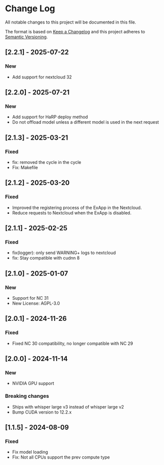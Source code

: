 # Change Log

All notable changes to this project will be documented in this file.

The format is based on [Keep a Changelog](http://keepachangelog.com/)
and this project adheres to [Semantic Versioning](http://semver.org/).

## [2.2.1] - 2025-07-22

### New

- Add support for nextcloud 32

## [2.2.0] - 2025-07-21

### New

- Add support for HaRP deploy method
- Do not offload model unless a different model is used in the next request

## [2.1.3] - 2025-03-21

### Fixed

- fix: removed the cycle in the cycle
- Fix: Makefile

## [2.1.2] - 2025-03-20

### Fixed

- Improved the registering process of the ExApp in the Nextcloud.
- Reduce requests to Nextcloud when the ExApp is disabled.

## [2.1.1] - 2025-02-25

### Fixed

- fix(logger): only send WARNING+ logs to nextcloud
- fix: Stay compatible with cudnn 8

## [2.1.0] - 2025-01-07

### New

- Support for NC 31
- New License: AGPL-3.0

## [2.0.1] - 2024-11-26

### Fixed

- Fixed NC 30 compatibility, no longer compatible with NC 29

## [2.0.0] - 2024-11-14

### New

- NVIDIA GPU support

### Breaking changes

- Ships with whisper large v3 instead of whisper large v2
- Bump CUDA version to 12.2.x

## [1.1.5] - 2024-08-09

### Fixed

- Fix model loading
- Fix: Not all CPUs support the prev compute type
